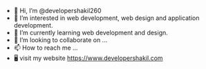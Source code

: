 - 👋 Hi, I’m @developershakil260
- 👀 I’m interested in web development, web design and application development.
- 🌱 I’m currently learning web development and design.
- 💞️ I’m looking to collaborate on ...
- 📫 How to reach me ...
- 🖥️ visit my website https://www.developershakil.com

<!---
developershakil260/developershakil260 is a ✨ special ✨ repository because its `README.md` (this file) appears on your GitHub profile.
You can click the Preview link to take a look at your changes.
--->
